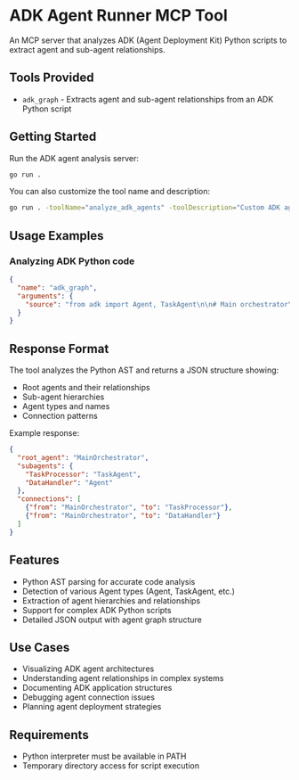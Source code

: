 # ADK Agent Runner MCP Tool

An MCP server that analyzes ADK (Agent Deployment Kit) Python scripts to extract agent and sub-agent relationships.

## Tools Provided

- `adk_graph` - Extracts agent and sub-agent relationships from an ADK Python script

## Getting Started

Run the ADK agent analysis server:

```bash
go run .
```

You can also customize the tool name and description:

```bash
go run . -toolName="analyze_adk_agents" -toolDescription="Custom ADK agent analyzer"
```

## Usage Examples

### Analyzing ADK Python code
```json
{
  "name": "adk_graph",
  "arguments": {
    "source": "from adk import Agent, TaskAgent\n\n# Main orchestrator\nmain_agent = Agent(name='MainOrchestrator')\n\n# Task processing agents\ntask_agent = TaskAgent(name='TaskProcessor')\ndata_agent = Agent(name='DataHandler')\n\n# Connect agents\nmain_agent.add_subagent(task_agent)\nmain_agent.add_subagent(data_agent)"
  }
}
```

## Response Format

The tool analyzes the Python AST and returns a JSON structure showing:

- Root agents and their relationships
- Sub-agent hierarchies  
- Agent types and names
- Connection patterns

Example response:
```json
{
  "root_agent": "MainOrchestrator",
  "subagents": {
    "TaskProcessor": "TaskAgent",
    "DataHandler": "Agent"
  },
  "connections": [
    {"from": "MainOrchestrator", "to": "TaskProcessor"},
    {"from": "MainOrchestrator", "to": "DataHandler"}
  ]
}
```

## Features

- Python AST parsing for accurate code analysis
- Detection of various Agent types (Agent, TaskAgent, etc.)
- Extraction of agent hierarchies and relationships
- Support for complex ADK Python scripts
- Detailed JSON output with agent graph structure

## Use Cases

- Visualizing ADK agent architectures
- Understanding agent relationships in complex systems
- Documenting ADK application structures
- Debugging agent connection issues
- Planning agent deployment strategies

## Requirements

- Python interpreter must be available in PATH
- Temporary directory access for script execution